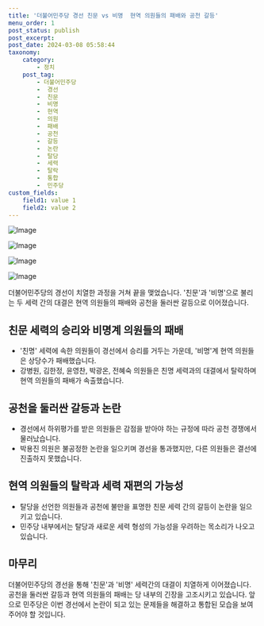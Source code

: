 ```yaml
---
title: '더불어민주당 경선 친문 vs 비명  현역 의원들의 패배와 공천 갈등'
menu_order: 1
post_status: publish
post_excerpt: 
post_date: 2024-03-08 05:58:44
taxonomy:
    category:
        - 정치
    post_tag:
        - 더불어민주당
        -  경선
        -  친문
        -  비명
        -  현역
        -  의원
        -  패배
        -  공천
        -  갈등
        -  논란
        -  탈당
        -  세력
        -  탈락
        -  통합
        -  민주당
custom_fields:
    field1: value 1
    field2: value 2
---
```


![Image](https://imgnews.pstatic.net/image/029/2024/03/07/0002859512_001_20240307091605727.jpg?type=w647)

![Image](https://imgnews.pstatic.net/image/029/2024/03/07/0002859512_002_20240307091605737.jpg?type=w647)

![Image](https://imgnews.pstatic.net/image/029/2024/03/07/0002859512_003_20240307091605743.jpg?type=w647)

![Image](https://imgnews.pstatic.net/image/029/2024/03/07/0002859512_004_20240307091605751.jpg?type=w647)

더불어민주당의 경선이 치열한 과정을 거쳐 끝을 맺었습니다. '친문'과 '비명'으로 불리는 두 세력 간의 대결은 현역 의원들의 패배와 공천을 둘러싼 갈등으로 이어졌습니다.
## 친문 세력의 승리와 비명계 의원들의 패배
- '친명' 세력에 속한 의원들이 경선에서 승리를 거두는 가운데, '비명'계 현역 의원들은 상당수가 패배했습니다.
- 강병원, 김한정, 윤영찬, 박광온, 전혜숙 의원들은 친명 세력과의 대결에서 탈락하며 현역 의원들의 패배가 속출했습니다.
## 공천을 둘러싼 갈등과 논란
- 경선에서 하위평가를 받은 의원들은 감점을 받아야 하는 규정에 따라 공천 경쟁에서 물러났습니다.
- 박용진 의원은 불공정한 논란을 일으키며 경선을 통과했지만, 다른 의원들은 결선에 진출하지 못했습니다.
## 현역 의원들의 탈락과 세력 재편의 가능성
- 탈당을 선언한 의원들과 공천에 불만을 표명한 친문 세력 간의 갈등이 논란을 일으키고 있습니다.
- 민주당 내부에서는 탈당과 새로운 세력 형성의 가능성을 우려하는 목소리가 나오고 있습니다.
## 마무리
더불어민주당의 경선을 통해 '친문'과 '비명' 세력간의 대결이 치열하게 이어졌습니다. 공천을 둘러싼 갈등과 현역 의원들의 패배는 당 내부의 긴장을 고조시키고 있습니다. 앞으로 민주당은 이번 경선에서 논란이 되고 있는 문제들을 해결하고 통합된 모습을 보여주어야 할 것입니다.
